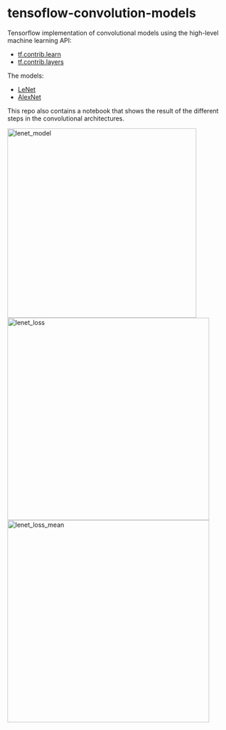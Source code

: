# tensoflow-convolution-models

Tensorflow implementation of convolutional models using the high-level machine learning API:

  * [tf.contrib.learn](https://github.com/tensorflow/tensorflow/tree/master/tensorflow/contrib/learn/python/learn)
  * [tf.contrib.layers](https://github.com/tensorflow/tensorflow/tree/master/tensorflow/contrib/layers)

The models:

  * [LeNet](http://yann.lecun.com/exdb/publis/pdf/lecun-01a.pdf)
  * [AlexNet](http://www.cs.toronto.edu/~fritz/absps/imagenet.pdf)

This repo also contains a notebook that shows the result of the different steps in the convolutional architectures.

<img width="425" alt="lenet_model" src="https://cloud.githubusercontent.com/assets/1261626/17627955/6d3b0c86-60b3-11e6-8433-3ce7f2e4ce35.png">

<img width="454" alt="lenet_loss" src="https://cloud.githubusercontent.com/assets/1261626/17627954/6d27a808-60b3-11e6-9c20-bf16f1156a68.png">

<img width="454" alt="lenet_loss_mean" src="https://cloud.githubusercontent.com/assets/1261626/17627953/6d03dc7a-60b3-11e6-9c19-2fc004c8dc06.png">
